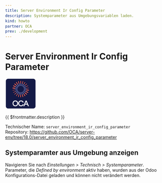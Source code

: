 ```yaml
---
title: Server Environment Ir Config Parameter
description: Systemparameter aus Umgebungsvariablen laden.
kind: howto
partner: OCA
prev: ./development
---
```


# Server Environment Ir Config Parameter

![icon_oca_app](attachments/icon_oca_app.png)

{{ $frontmatter.description }}

Technischer Name: `server_environment_ir_config_parameter`\
Repository: <https://github.com/OCA/server-env/tree/18.0/server_environment_ir_config_parameter>

## Systemparamter aus Umgebung anzeigen

Navigieren Sie nach _Einstellungen > Technisch > Systemparameter_. Parameter, die _Defined by environment_ aktiv haben, wurden aus der Odoo Konfigurations-Datei geladen und können nicht verändert werden.
